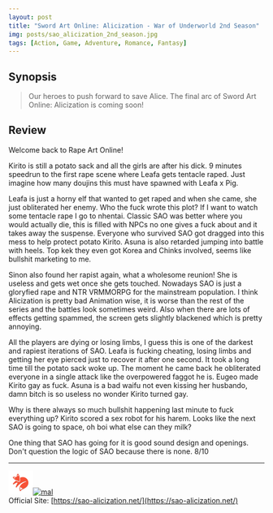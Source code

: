 ```yaml
---
layout: post
title: "Sword Art Online: Alicization - War of Underworld 2nd Season"
img: posts/sao_alicization_2nd_season.jpg 
tags: [Action, Game, Adventure, Romance, Fantasy]
---
```


## Synopsis
>Our heroes to push forward to save Alice. The final arc of Sword Art Online: Alicization is coming soon!

## Review
Welcome back to Rape Art Online!

Kirito is still a potato sack and all the girls are after his dick. 9 minutes speedrun to the first rape scene where Leafa gets tentacle raped. Just imagine how many doujins this must have spawned with Leafa x Pig.

Leafa is just a horny elf that wanted to get raped and when she came, she just obliterated her enemy. Who the fuck wrote this plot? If I want to watch some tentacle rape I go to nhentai. Classic SAO was better where you would actually die, this is filled with NPCs no one gives a fuck about and it takes away the suspense.
Everyone who survived SAO got dragged into this mess to help protect potato Kirito. Asuna is also retarded jumping into battle with heels. Top kek they even got Korea and Chinks involved, seems like bullshit marketing to me.

Sinon also found her rapist again, what a wholesome reunion! She is useless and gets wet once she gets touched. Nowadays SAO is just a gloryfied rape and NTR VRMMORPG for the mainstream population.
I think Alicization is pretty bad Animation wise, it is worse than the rest of the series and the battles look sometimes weird. Also when there are lots of effects getting spammed, the screen gets slightly blackened which is pretty annoying. 

All the players are dying or losing limbs, I guess this is one of the darkest and rapiest iterations of SAO. Leafa is fucking cheating, losing limbs and getting her eye pierced just to recover it after one second.
It took a long time till the potato sack woke up. The moment he came back he obliterated everyone in a single attack like the overpowered faggot he is. Eugeo made Kirito gay as fuck. Asuna is a bad waifu not even kissing her husbando, damn bitch is so useless no wonder Kirito turned gay.

Why is there always so much bullshit happening last minute to fuck everything up? Kirito scored a sex robot for his harem. Looks like the next SAO is going to space, oh boi what else can they milk?
  
One thing that SAO has going for it is good sound design and openings. Don't question the logic of SAO because there is none. 8/10

---

[![kitsu](..\assets\img\kitsu.png)](https://kitsu.io/anime/sword-art-online-alicization-war-of-underworld-2nd-season)[![mal](..\assets\img\mal.ico)](https://myanimelist.net/anime/40540/Sword_Art_Online__Alicization_-_War_of_Underworld_2nd_Season)  
Official Site: [https://sao-alicization.net/](https://sao-alicization.net/)